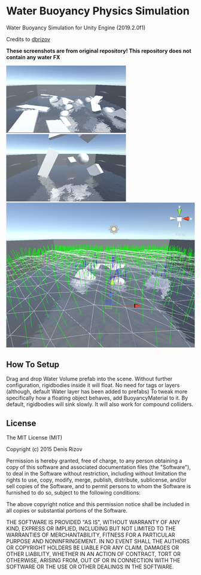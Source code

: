 # Water Buoyancy Physics Simulation
Water Buoyancy Simulation for Unity Engine (2019.2.0f1)

Credits to [dbrizov](https://github.com/dbrizov)

**These screenshots are from original repository! This repository does not contain any water FX**

![gif](https://github.com/dbrizov/dbrizov.github.io/blob/master/images/project-images/water-buoyancy/idle.gif)
![gif](https://github.com/dbrizov/dbrizov.github.io/blob/master/images/project-images/water-buoyancy/dive-in.gif)
![screenshot](https://github.com/dbrizov/dbrizov.github.io/blob/master/images/project-images/water-buoyancy/surface-normal.png)

## How To Setup

Drag and drop Water Volume prefab into the scene. Without further configuration, rigidbodies inside it will float.
No need for tags or layers (although, default Water layer has been added to prefabs)
To tweak more specifically how a floating object behaves, add BuoyancyMaterial to it. By default, rigidbodies will sink slowly.
It will also work for compound colliders.

## License

The MIT License (MIT)

Copyright (c) 2015 Denis Rizov

Permission is hereby granted, free of charge, to any person obtaining a copy
of this software and associated documentation files (the "Software"), to deal
in the Software without restriction, including without limitation the rights
to use, copy, modify, merge, publish, distribute, sublicense, and/or sell
copies of the Software, and to permit persons to whom the Software is
furnished to do so, subject to the following conditions:

The above copyright notice and this permission notice shall be included in all
copies or substantial portions of the Software.

THE SOFTWARE IS PROVIDED "AS IS", WITHOUT WARRANTY OF ANY KIND, EXPRESS OR
IMPLIED, INCLUDING BUT NOT LIMITED TO THE WARRANTIES OF MERCHANTABILITY,
FITNESS FOR A PARTICULAR PURPOSE AND NONINFRINGEMENT. IN NO EVENT SHALL THE
AUTHORS OR COPYRIGHT HOLDERS BE LIABLE FOR ANY CLAIM, DAMAGES OR OTHER
LIABILITY, WHETHER IN AN ACTION OF CONTRACT, TORT OR OTHERWISE, ARISING FROM,
OUT OF OR IN CONNECTION WITH THE SOFTWARE OR THE USE OR OTHER DEALINGS IN THE
SOFTWARE.
